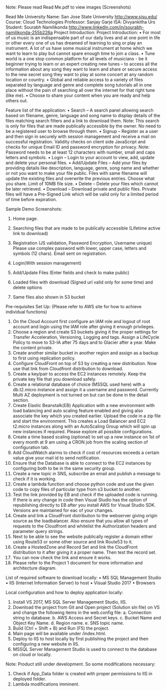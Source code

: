 Note: Please read Read Me.pdf to view images (Screenshots)

Read Me
University Name: San Jose State University http://www.sjsu.edu/ 
Course: Cloud Technologies
Professor: Sanjay Garje 
ISA: Divyankitha Urs
Student: Sourabh Namilikonda http://www.linkedin.com/in/sourabh-namilikonda-255b226a
Project Introduction: 
Project Introduction:
•	For most of us music is an indispensable part of our daily lives and at one point in life or other every one of us has dreamed of learning to sing or play an instrument. A lot of us have some musical instrument at home which we want to learn to play but cannot spare enough time to join a class.
•	Tune world is a one stop common platform for all levels of musicians - be it beginner trying to learn or an expert creating new tunes – to access all the information about any song they want to learn and share or secure access to the new secret song they want to play at some concert at any random location or country.
•	Global and reliable access to a variety of files separated by language and genre and complete song tutorials all in one place without the pain of searching all over the internet for that right tune (like me).
•	Choose to share your content when you are ready and help others out.


Feature list of the application:
•	Search – A search panel allowing search based on filename, genre, language and song name to display details of the files matching search filters and a link to download them.
Note: This search is only for files that are made publically accessible by the owner. No need to be a registered user to browse through them. 
•	Signup – Register as a user and then sign in securely with session management and receive a mail on successful registration. Validity checks on client side JavaScript and checks for unique Email ID and password encryption for privacy.
Note: Password needs to be at least 12 characters with number, small and caps letters and symbols.
•	Login – Login to your account to view, add, update and delete your personal files.
•	Add/Update Files – Add your files by providing details like description, language, genre, song name and whether or  not you want to make your file public. Files with same filename will update the existing files and overwrite the previous entries. Choose what you share. Limit of 10MB file size.
•	Delete – Delete your files which cannot be later retrieved.
•	Download – Download private and public files. Private files will have a Pre-Signed Link which will be valid only for a limited period of time before expiration.


Sample Demo Screenshots:
1.	Home page.
 

2.	Searching files that are made to be publically accessible (Lifetime active link to download)
 



3.	Registration (JS validation, Password Encryption, Username unique) Please use complex password with lower, upper case, letters and symbols (12 chars). Email sent on registration.
 
 







4.	Login(With session management)
 


5.	Add/Update Files (Enter fields and check to make public)
 









6.	Loaded files with download (Signed url valid only for some time) and delete options
 

7.	Same files also shown in S3 bucket 

Pre-requisites Set Up: (Please refer to AWS site for how to achieve individual functions)
1.	On the Cloud Account first configure an IAM role and logout of root account and login using the IAM role after giving it enough privileges.
2.	Choose a region and create S3 buckets giving it the proper settings for Transfer Acceleration, Versioning, Logging and tags. Assign a LifeCycle Policy to move to S3-IA after 75 days and to Glacier after a year. Make the content private.
3.	Create another similar bucket in another region and assign as a backup to first using replication policy.
4.	Configure CloudFront on top of S3 by creating a new distribution. Now use that link from Cloudfront distribution to download.
5.	Create a key/pair to access the EC2 instances remotely. Keep the private key file that you download safely.
6.	Create a relational database of choice (MSSQL used here) with a db.t2.micro instance and assign it a username and password. Currently Multi AZ deployment is not turned on but can be done in the detail section.
7.	Create Elastic Beanstalk(EB) Application with a new environment with load balancing and auto scaling feature enabled and giving also associate the key which you created earlier. Upload the code in a zip file and start the environment. This creates a Load Balancer and EC2 t2.micro instances along with an AutoScaling Group which will spin up new instances if required. Please explore all possible configurations.
8.	Create a time based scaling (optional) to set up a new instance on 1st of every month at 9 am using a CRON job from the scaling section of configuration tab.
9.	Add CloudWatch alarms to check if cost of resources exceeds a certain value give your mail id to send notification.
10.	Ensure that the Database is able to connect to the EC2 instances by configuring both to be in the same security group.
11.	Create a new topic in SNS, subscribe an email and publish a message to check if it is working.
12.	Create a lambda function and choose python code and use the given code to copy files of particular type from s3 bucket to another. 
13.	Test the link provided by EB and check if the uploaded code is running. If there is any change in code then Visual Studio has the option of republishing directly to EB after you install AWS for Visual Studio SDK. Versions are maintained for eac of your changes.
14.	Create and link a CloudFront distribution to the webserver giving origin source as the loadbalancer. Also ensure that you allow all types of requests to the Cloudfront and whitelist the Authorization headers and parameter query strings.
15.	Next to be able to see the website publically register a domain either using Route53 or some other source and link Route53 to it.
16.	Create a HostedZone and Record Set and link the CloudFront distribution to it after giving it a proper name. Then test the record set. 
17.	You can now check the link and ensure it works.
18.	Please refer to the Project 1 document for more information and architecture diagram.

List of required software to download locally:
•	MS SQL Management Studio
•	IIS (Internet Information Server) to host
•	Visual Studio 2017
•	Browsers

Local configuration and how to deploy application locally:
1.	Install VS 2017, MS SQL Server Management Studio, IIS.
2.	Download the project from Git and Open project (Solution sln file) on VS and change the following items in the web.config file:
a.	Connection string to database.
b.	AWS Access and Secret keys.
c.	Bucket Name and Object Key Name.
d.	Region name.
e.	SNS topic name.
3.	Build (Ctrl + Shift + B) and Run (F5) the project.
4.	Main page will be available under /index.html.
5.	Deploy to IIS to host locally by first publishing the project and then configuring a new website in IIS.
6.	MSSQL Server Management Studio is used to connect to the database on cloud or locally.   
 
Note: Product still under development. So some modifications necessary:
1.	Check if App_Data folder is created with proper permissions to IIS in deployed folder.
2.	Lambda modifications imminent.
